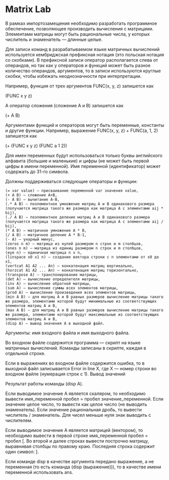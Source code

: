 # Matrix Lab

В рамках импортозамещения необходимо разработать программное обеспечение, позволяющее производить вычисления с матрицами. Элементами матрицы могут быть рациональные числа, у которых числитель и знаменатель — длинные целые.

Для записи команд в разрабатываемом языке матричных вычислений используется кембриджская префиксная нотация (это польская нотация со скобками). В префиксной записи оператор располагается слева от операндов, но так как у операторов и функций может быть разное количество операндов, аргументов, то в записи используются круглые скобки, чтобы избежать неоднозначности при интерпретации.

Например, функция от трех аргументов FUNC(x, y, z) запишется как

(FUNC x y z)

А оператор сложения (сложение A и B) запишется как

(+ A B)

Аргументами функций и операторов могут быть переменные, константы и другие функции. Например, выражение FUNC(x, y, z) + FUNC(a, 1, 2) запишется как

(+ (FUNC x y z) (FUNC a 1 2))

Для имен переменных будут использоваться только буквы английского алфавита (большие и маленькие) и цифры (не может быть первой цифры в имени переменной). Имя переменной (идентификатор) может содержать до 31-го символа.

Должны поддерживаться следующие операторы и функции:

    (= var value) — присваивание переменной var значения value,
    (+ A B) — сложение A+B,
    (- A B) — вычитание A-B,
    (.* A B) — поэлементное умножение матриц A и B одинакового размера (получается матрица такого же размера как матрица A с элементами aij * bij),
    (./ A B) — поэлементное деление матриц A и B одинакового размера (получается матрица такого же размера как матрица A с элементами aij / bij),
    (* A B) — матричное умножение A * B,
    (/ A B) — матричное деление A * B-1,
    (- A) — унарный минус,
    (zeros n m) — матрица из нулей размером n строк и m столбцов,
    (ones n m) — матрица из единиц размером n строк и m столбцов,
    (eye n) — единичная матрица n x n,
    (linspace x0 x1 n) — создание вектора строки с n элементами от x0 до x1,
    (vertcat A1 A2 ... An) — конкатенация матриц вертикально,
    (horzcat A1 A2 ... An) — конкатенация матриц горизонтально,
    (transpose A) — транспонирование матрицы,
    (det A) — вычисление определителя матрицы,
    (inv A) — вычисление обратной матрицы,
    (sum A) — вычисление суммы всех элементов матрицы,
    (prod A) — вычисление произведения всех элементов матрицы,
    (min A B) — для матриц A и В равных размеров вычисление матрицы такого же размера, элементами которой будут минимальные из соответствующих элементов матриц A и В,
    (max A B) — для матриц A и В равных размеров вычисление матрицы такого же размера, элементами которой будут максимальные из соответствующих элементов матриц A и В,
    (disp A) — вывод значения A в выходной файл.

Аргументы: имя входного файла и имя выходного файла.

Во входном файле содержится программа — скрипт на языке матричных вычислений. Команды записаны в скрипте, каждая в отдельной строке.

Если в выражениях во входном файле содержится ошибка, то в выходной файл записывается Error in line X, где X — номер строки во входном файле (нумерация строк с 1).
Вывод значений

Результат работы команды (disp A).

Если выводимое значение A является скаляром, то необходимо вывести имя_переменной пробел = пробел значение_переменной. Если значение целое число, то вывести как целое число (не выводить знаменатель). Если значение рациональная дробь, то вывести числитель / знаменатель. Для чисел меньше нуля знак выводить с числителем.

Если выводимое значение A является матрицей (вектором), то необходимо вывести в первой строке имя_переменной пробел = пробел [. Во второй и далее строках вывести построчно матрицу, выравнивая столбцы по правому краю. Последняя строка содержит один символ: ].

Если команде disp в качестве аргумента передано выражение, а не переменная (то есть команда (disp (выражение))), то в качестве имени переменной использовать ans.
